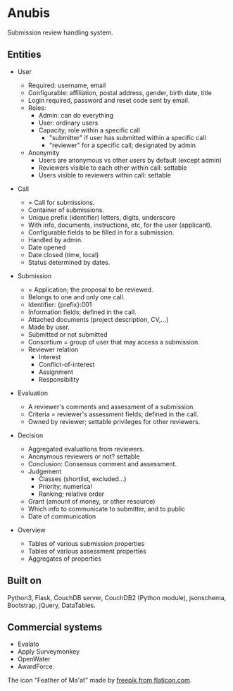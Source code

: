 # Anubis

Submission review handling system.

## Entities

- User
  - Required: username, email
  - Configurable: affiliation, postal address, gender, birth date, title
  - Login required, password and reset code sent by email.
  - Roles:
    - Admin: can do everything
    - User: ordinary users
    - Capacity; role within a specific call
      - "submitter" if user has submitted within a specific call
      - "reviewer" for a specific call; designated by admin
  - Anonymity
    - Users are anonymous vs other users by default (except admin)
    - Reviewers visible to each other within call: settable
    - Users visible to reviewers within call: settable
  
- Call
  - = Call for submissions.
  - Container of submissions.
  - Unique prefix (identifier) letters, digits, underscore
  - With info, documents, instructions, etc, for the user (applicant).
  - Configurable fields to be filled in for a submission.
  - Handled by admin.
  - Date opened
  - Date closed (time, local)
  - Status determined by dates.
  
- Submission
  - = Application; the proposal to be reviewed.
  - Belongs to one and only one call.
  - Identifier: {prefix}:001
  - Information fields; defined in the call.
  - Attached documents (project description, CV,...)
  - Made by user.
  - Submitted or not submitted
  - Consortium = group of user that may access a submission.
  - Reviewer relation
    - Interest
    - Conflict-of-interest
    - Assignment
    - Responsibility
  
- Evaluation
  - A reviewer's comments and assessment of a submission.
  - Criteria = reviewer's assessment fields; defined in the call.
  - Owned by reviewer; settable privileges for other reviewers.

- Decision
  - Aggregated evaluations from reviewers.
  - Anonymous reviewers or not? settable
  - Conclusion: Consensus comment and assessment.
  - Judgement
    - Classes (shortlist, excluded...)
    - Priority; numerical
    - Ranking; relative order
  - Grant (amount of money, or other resource)
  - Which info to communicate to submitter, and to public
  - Date of communication

- Overview
  - Tables of various submission properties
  - Tables of various assessment properties
  - Aggregates of properties

## Built on

Python3, Flask, CouchDB server, CouchDB2 (Python module), jsonschema,
Bootstrap, jQuery, DataTables.

## Commercial systems

- Evalato
- Apply Surveymonkey
- OpenWater
- AwardForce

The icon "Feather of Ma'at" made by
[freepik from flaticon.com](https://www.flaticon.com/authors/freepik).

